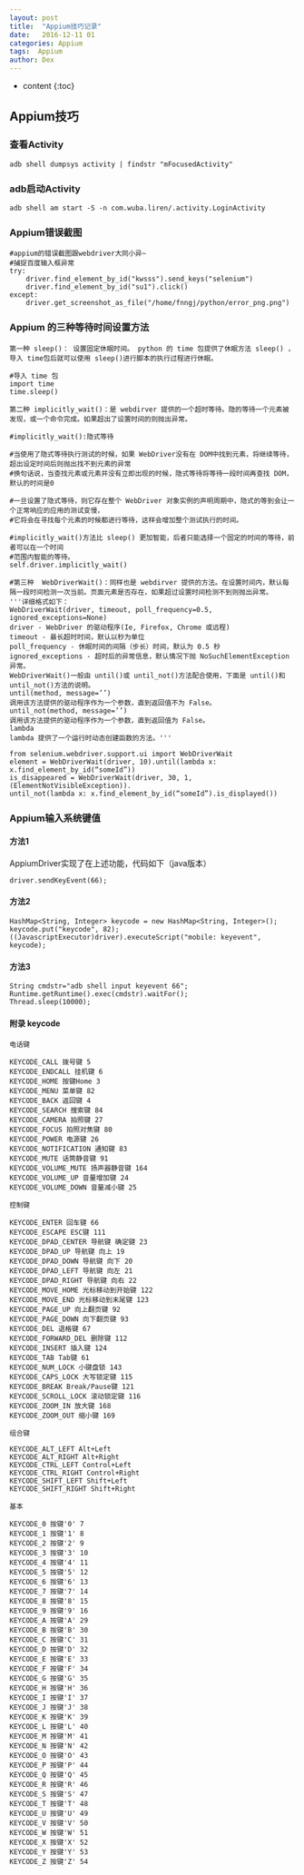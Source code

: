 ```yaml
---
layout: post
title:  "Appium技巧记录"
date:   2016-12-11 01
categories: Appium
tags:  Appium
author: Dex
---
```


* content
{:toc}





## Appium技巧 ##

### 查看Activity ###

	adb shell dumpsys activity | findstr "mFocusedActivity"

### adb启动Activity ###

	adb shell am start -S -n com.wuba.liren/.activity.LoginActivity

### Appium错误截图 ###

	#appium的错误截图跟webdriver大同小异~
	#捕捉百度输入框异常
	try:
	    driver.find_element_by_id("kwsss").send_keys("selenium")
	    driver.find_element_by_id("su1").click()
	except:
	    driver.get_screenshot_as_file("/home/fnngj/python/error_png.png")

### Appium 的三种等待时间设置方法 ###

	第一种 sleep()： 设置固定休眠时间。 python 的 time 包提供了休眠方法 sleep() ， 导入 time包后就可以使用 sleep()进行脚本的执行过程进行休眠。

	#导入 time 包
	import time
	time.sleep()

	第二种 implicitly_wait()：是 webdirver 提供的一个超时等待。隐的等待一个元素被发现，或一个命令完成。如果超出了设置时间的则抛出异常。

	#implicitly_wait():隐式等待
	
	#当使用了隐式等待执行测试的时候，如果 WebDriver没有在 DOM中找到元素，将继续等待，超出设定时间后则抛出找不到元素的异常
	#换句话说，当查找元素或元素并没有立即出现的时候，隐式等待将等待一段时间再查找 DOM，默认的时间是0
	
	#一旦设置了隐式等待，则它存在整个 WebDriver 对象实例的声明周期中，隐式的等到会让一个正常响应的应用的测试变慢，
	#它将会在寻找每个元素的时候都进行等待，这样会增加整个测试执行的时间。
	
	#implicitly_wait()方法比 sleep() 更加智能，后者只能选择一个固定的时间的等待，前者可以在一个时间
	#范围内智能的等待。
	self.driver.implicitly_wait()

	#第三种  WebDriverWait()：同样也是 webdirver 提供的方法。在设置时间内，默认每隔一段时间检测一次当前。页面元素是否存在，如果超过设置时间检测不到则抛出异常。
	'''详细格式如下：
	WebDriverWait(driver, timeout, poll_frequency=0.5, ignored_exceptions=None)
	driver - WebDriver 的驱动程序(Ie, Firefox, Chrome 或远程)
	timeout - 最长超时时间，默认以秒为单位
	poll_frequency - 休眠时间的间隔（步长）时间，默认为 0.5 秒
	ignored_exceptions - 超时后的异常信息，默认情况下抛 NoSuchElementException 异常。
	WebDriverWait()一般由 until()或 until_not()方法配合使用，下面是 until()和 until_not()方法的说明。
	until(method, message=’’)
	调用该方法提供的驱动程序作为一个参数，直到返回值不为 False。
	until_not(method, message=’’)
	调用该方法提供的驱动程序作为一个参数，直到返回值为 False。
	lambda
	lambda 提供了一个运行时动态创建函数的方法。'''
	
	from selenium.webdriver.support.ui import WebDriverWait
	element = WebDriverWait(driver, 10).until(lambda x: x.find_element_by_id(“someId”))
	is_disappeared = WebDriverWait(driver, 30, 1, (ElementNotVisibleException)).
	until_not(lambda x: x.find_element_by_id(“someId”).is_displayed())

### Appium输入系统键值 ###

#### 方法1 ####

AppiumDriver实现了在上述功能，代码如下（java版本）

	driver.sendKeyEvent(66);

#### 方法2 ####

	HashMap<String, Integer> keycode = new HashMap<String, Integer>();
	keycode.put("keycode", 82);
	((JavascriptExecutor)driver).executeScript("mobile: keyevent", keycode);

#### 方法3 ####

	String cmdstr="adb shell input keyevent 66";
	Runtime.getRuntime().exec(cmdstr).waitFor();
	Thread.sleep(10000);

#### 附录 keycode ####

	电话键
	
	KEYCODE_CALL 拨号键 5
	KEYCODE_ENDCALL 挂机键 6
	KEYCODE_HOME 按键Home 3
	KEYCODE_MENU 菜单键 82
	KEYCODE_BACK 返回键 4
	KEYCODE_SEARCH 搜索键 84
	KEYCODE_CAMERA 拍照键 27
	KEYCODE_FOCUS 拍照对焦键 80
	KEYCODE_POWER 电源键 26
	KEYCODE_NOTIFICATION 通知键 83
	KEYCODE_MUTE 话筒静音键 91
	KEYCODE_VOLUME_MUTE 扬声器静音键 164
	KEYCODE_VOLUME_UP 音量增加键 24
	KEYCODE_VOLUME_DOWN 音量减小键 25
	
	控制键
	
	KEYCODE_ENTER 回车键 66
	KEYCODE_ESCAPE ESC键 111
	KEYCODE_DPAD_CENTER 导航键 确定键 23
	KEYCODE_DPAD_UP 导航键 向上 19
	KEYCODE_DPAD_DOWN 导航键 向下 20
	KEYCODE_DPAD_LEFT 导航键 向左 21
	KEYCODE_DPAD_RIGHT 导航键 向右 22
	KEYCODE_MOVE_HOME 光标移动到开始键 122
	KEYCODE_MOVE_END 光标移动到末尾键 123
	KEYCODE_PAGE_UP 向上翻页键 92
	KEYCODE_PAGE_DOWN 向下翻页键 93
	KEYCODE_DEL 退格键 67
	KEYCODE_FORWARD_DEL 删除键 112
	KEYCODE_INSERT 插入键 124
	KEYCODE_TAB Tab键 61
	KEYCODE_NUM_LOCK 小键盘锁 143
	KEYCODE_CAPS_LOCK 大写锁定键 115
	KEYCODE_BREAK Break/Pause键 121
	KEYCODE_SCROLL_LOCK 滚动锁定键 116
	KEYCODE_ZOOM_IN 放大键 168
	KEYCODE_ZOOM_OUT 缩小键 169
	
	组合键
	
	KEYCODE_ALT_LEFT Alt+Left
	KEYCODE_ALT_RIGHT Alt+Right
	KEYCODE_CTRL_LEFT Control+Left
	KEYCODE_CTRL_RIGHT Control+Right
	KEYCODE_SHIFT_LEFT Shift+Left
	KEYCODE_SHIFT_RIGHT Shift+Right
	
	基本
	
	KEYCODE_0 按键'0' 7
	KEYCODE_1 按键'1' 8
	KEYCODE_2 按键'2' 9
	KEYCODE_3 按键'3' 10
	KEYCODE_4 按键'4' 11
	KEYCODE_5 按键'5' 12
	KEYCODE_6 按键'6' 13
	KEYCODE_7 按键'7' 14
	KEYCODE_8 按键'8' 15
	KEYCODE_9 按键'9' 16
	KEYCODE_A 按键'A' 29
	KEYCODE_B 按键'B' 30
	KEYCODE_C 按键'C' 31
	KEYCODE_D 按键'D' 32
	KEYCODE_E 按键'E' 33
	KEYCODE_F 按键'F' 34
	KEYCODE_G 按键'G' 35
	KEYCODE_H 按键'H' 36
	KEYCODE_I 按键'I' 37
	KEYCODE_J 按键'J' 38
	KEYCODE_K 按键'K' 39
	KEYCODE_L 按键'L' 40
	KEYCODE_M 按键'M' 41
	KEYCODE_N 按键'N' 42
	KEYCODE_O 按键'O' 43
	KEYCODE_P 按键'P' 44
	KEYCODE_Q 按键'Q' 45
	KEYCODE_R 按键'R' 46
	KEYCODE_S 按键'S' 47
	KEYCODE_T 按键'T' 48
	KEYCODE_U 按键'U' 49
	KEYCODE_V 按键'V' 50
	KEYCODE_W 按键'W' 51
	KEYCODE_X 按键'X' 52
	KEYCODE_Y 按键'Y' 53
	KEYCODE_Z 按键'Z' 54